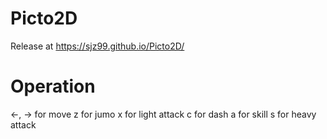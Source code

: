 # Picto2D
Release at https://sjz99.github.io/Picto2D/

# Operation
<-, -> for move
z      for jumo
x      for light attack
c      for dash
a      for skill
s      for heavy attack
